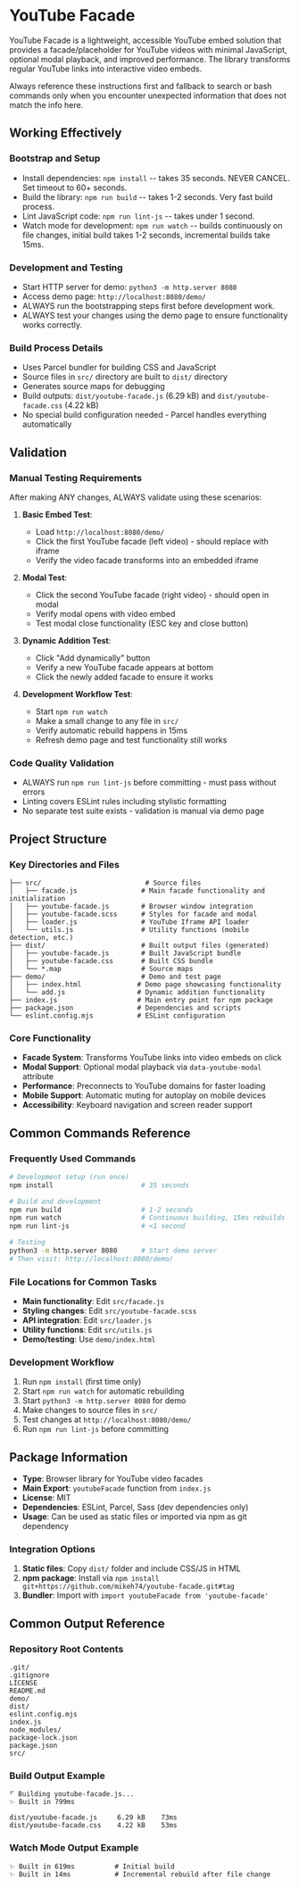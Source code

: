# YouTube Facade

YouTube Facade is a lightweight, accessible YouTube embed solution that provides a facade/placeholder for YouTube videos with minimal JavaScript, optional modal playback, and improved performance. The library transforms regular YouTube links into interactive video embeds.

Always reference these instructions first and fallback to search or bash commands only when you encounter unexpected information that does not match the info here.

## Working Effectively

### Bootstrap and Setup
- Install dependencies: `npm install` -- takes 35 seconds. NEVER CANCEL. Set timeout to 60+ seconds.
- Build the library: `npm run build` -- takes 1-2 seconds. Very fast build process.
- Lint JavaScript code: `npm run lint-js` -- takes under 1 second.
- Watch mode for development: `npm run watch` -- builds continuously on file changes, initial build takes 1-2 seconds, incremental builds take 15ms.

### Development and Testing
- Start HTTP server for demo: `python3 -m http.server 8080` 
- Access demo page: `http://localhost:8080/demo/`
- ALWAYS run the bootstrapping steps first before development work.
- ALWAYS test your changes using the demo page to ensure functionality works correctly.

### Build Process Details
- Uses Parcel bundler for building CSS and JavaScript
- Source files in `src/` directory are built to `dist/` directory
- Generates source maps for debugging
- Build outputs: `dist/youtube-facade.js` (6.29 kB) and `dist/youtube-facade.css` (4.22 kB)
- No special build configuration needed - Parcel handles everything automatically

## Validation

### Manual Testing Requirements
After making ANY changes, ALWAYS validate using these scenarios:

1. **Basic Embed Test**:
   - Load `http://localhost:8080/demo/`
   - Click the first YouTube facade (left video) - should replace with iframe
   - Verify the video facade transforms into an embedded iframe

2. **Modal Test**:
   - Click the second YouTube facade (right video) - should open in modal
   - Verify modal opens with video embed
   - Test modal close functionality (ESC key and close button)

3. **Dynamic Addition Test**:
   - Click "Add dynamically" button
   - Verify a new YouTube facade appears at bottom
   - Click the newly added facade to ensure it works

4. **Development Workflow Test**:
   - Start `npm run watch`
   - Make a small change to any file in `src/`
   - Verify automatic rebuild happens in 15ms
   - Refresh demo page and test functionality still works

### Code Quality Validation
- ALWAYS run `npm run lint-js` before committing - must pass without errors
- Linting covers ESLint rules including stylistic formatting
- No separate test suite exists - validation is manual via demo page

## Project Structure

### Key Directories and Files
```
├── src/                          # Source files
│   ├── facade.js                # Main facade functionality and initialization
│   ├── youtube-facade.js        # Browser window integration
│   ├── youtube-facade.scss      # Styles for facade and modal
│   ├── loader.js                # YouTube Iframe API loader
│   └── utils.js                 # Utility functions (mobile detection, etc.)
├── dist/                        # Built output files (generated)
│   ├── youtube-facade.js        # Built JavaScript bundle
│   ├── youtube-facade.css       # Built CSS bundle
│   └── *.map                    # Source maps
├── demo/                        # Demo and test page
│   ├── index.html              # Demo page showcasing functionality
│   └── add.js                  # Dynamic addition functionality
├── index.js                    # Main entry point for npm package
├── package.json                # Dependencies and scripts
└── eslint.config.mjs           # ESLint configuration
```

### Core Functionality
- **Facade System**: Transforms YouTube links into video embeds on click
- **Modal Support**: Optional modal playback via `data-youtube-modal` attribute
- **Performance**: Preconnects to YouTube domains for faster loading
- **Mobile Support**: Automatic muting for autoplay on mobile devices
- **Accessibility**: Keyboard navigation and screen reader support

## Common Commands Reference

### Frequently Used Commands
```bash
# Development setup (run once)
npm install                      # 35 seconds

# Build and development
npm run build                    # 1-2 seconds
npm run watch                    # Continuous building, 15ms rebuilds
npm run lint-js                  # <1 second

# Testing
python3 -m http.server 8080      # Start demo server
# Then visit: http://localhost:8080/demo/
```

### File Locations for Common Tasks
- **Main functionality**: Edit `src/facade.js`
- **Styling changes**: Edit `src/youtube-facade.scss`
- **API integration**: Edit `src/loader.js`
- **Utility functions**: Edit `src/utils.js`
- **Demo/testing**: Use `demo/index.html`

### Development Workflow
1. Run `npm install` (first time only)
2. Start `npm run watch` for automatic rebuilding
3. Start `python3 -m http.server 8080` for demo
4. Make changes to source files in `src/`
5. Test changes at `http://localhost:8080/demo/`
6. Run `npm run lint-js` before committing

## Package Information
- **Type**: Browser library for YouTube video facades
- **Main Export**: `youtubeFacade` function from `index.js`
- **License**: MIT
- **Dependencies**: ESLint, Parcel, Sass (dev dependencies only)
- **Usage**: Can be used as static files or imported via npm as git dependency

### Integration Options
1. **Static files**: Copy `dist/` folder and include CSS/JS in HTML
2. **npm package**: Install via `npm install git+https://github.com/mikeh74/youtube-facade.git#tag`
3. **Bundler**: Import with `import youtubeFacade from 'youtube-facade'`

## Common Output Reference

### Repository Root Contents
```
.git/
.gitignore
LICENSE
README.md
demo/
dist/
eslint.config.mjs
index.js
node_modules/
package-lock.json
package.json
src/
```

### Build Output Example
```
⠋ Building youtube-facade.js...
✨ Built in 799ms

dist/youtube-facade.js     6.29 kB    73ms
dist/youtube-facade.css    4.22 kB    53ms
```

### Watch Mode Output Example
```
✨ Built in 619ms          # Initial build
✨ Built in 14ms           # Incremental rebuild after file change
```